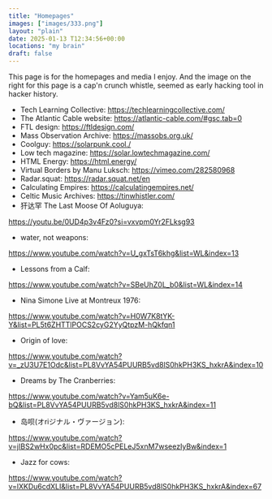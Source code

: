 ```yaml
---
title: "Homepages"
images: ["images/333.png"]
layout: "plain"
date: 2025-01-13 T12:34:56+00:00
locations: "my brain"
draft: false
---
```

This page is for the homepages and media I enjoy. And the image on the right for this page is a cap'n crunch whistle, seemed as early hacking tool in hacker history.


- Tech Learning Collective: https://techlearningcollective.com/
- The Atlantic Cable website: https://atlantic-cable.com/#gsc.tab=0
- FTL design: https://ftldesign.com/
- Mass Observation Archive: https://massobs.org.uk/
- Coolguy: https://solarpunk.cool./
- Low tech magazine: https://solar.lowtechmagazine.com/
- HTML Energy: https://html.energy/
- Virtual Borders by Manu Luksch: https://vimeo.com/282580968
- Radar.squat: https://radar.squat.net/en
- Calculating Empires: https://calculatingempires.net/
- Celtic Music Archives: https://tinwhistler.com/
- 犴达罕 The Last Moose Of Aoluguya: 

https://youtu.be/0UD4p3v4Fz0?si=vxvpm0Yr2FLksg93
- water, not weapons: 

https://www.youtube.com/watch?v=U_gxTsT6khg&list=WL&index=13

- Lessons from a Calf: 

https://www.youtube.com/watch?v=SBeUhZ0L_b0&list=WL&index=14
- Nina Simone Live at Montreux 1976: 

https://www.youtube.com/watch?v=H0W7K8tYK-Y&list=PL5t6ZHTTlPOCS2cyG2YyQtpzM-hQkfqn1
- Origin of love: 

https://www.youtube.com/watch?v=_zU3U7E1Odc&list=PL8VvYA54PUURB5vd8lS0hkPH3KS_hxkrA&index=10
- Dreams by The Cranberries: 

https://www.youtube.com/watch?v=Yam5uK6e-bQ&list=PL8VvYA54PUURB5vd8lS0hkPH3KS_hxkrA&index=11
- 岛呗(オriジナル・ヴァージョン): 

https://www.youtube.com/watch?v=jIBS2wHx0pc&list=RDEMO5cPELeJ5xnM7wseezIyBw&index=1
- Jazz for cows: 

https://www.youtube.com/watch?v=lXKDu6cdXLI&list=PL8VvYA54PUURB5vd8lS0hkPH3KS_hxkrA&index=67
